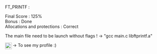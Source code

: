 FT_PRINTF : 

Final Score : 125% <br />
Bonus : Done <br />
Allocations and protections : Correct <br />

The main file need to be launch without flags ! -> "gcc main.c libftprintf.a"

[<img align="left" width="22px" src=https://cdn.jsdelivr.net/npm/simple-icons@v6/icons/42.svg />][19Profile] -> To see my profile :)

[19Profile]: https://profile.intra.42.fr/users/lolemmen
